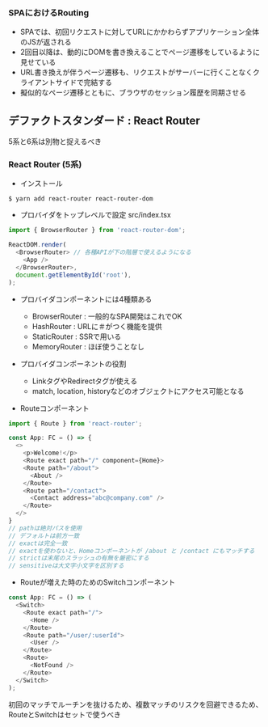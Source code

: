 ### SPAにおけるRouting
* SPAでは、初回リクエストに対してURLにかかわらずアプリケーション全体のJSが返される
* 2回目以降は、動的にDOMを書き換えることでページ遷移をしているように見せている
* URL書き換えが伴うページ遷移も、リクエストがサーバーに行くことなくクライアントサイドで完結する
* 擬似的なページ遷移とともに、ブラウザのセッション履歴を同期させる

## デファクトスタンダード : React Router
5系と6系は別物と捉えるべき

### React Router (5系)
* インストール
```
$ yarn add react-router react-router-dom
```
* プロバイダをトップレベルで設定
src/index.tsx
```ts
import { BrowserRouter } from 'react-router-dom';

ReactDOM.render(
  <BrowserRouter> // 各種APIが下の階層で使えるようになる
    <App />
  </BrowserRouter>,
  document.getElementById('root'),
);
```
* プロバイダコンポーネントには4種類ある
  * BrowserRouter : 一般的なSPA開発はこれでOK
  * HashRouter : URLに＃がつく機能を提供
  * StaticRouter : SSRで用いる
  * MemoryRouter : ほぼ使うことなし

* プロバイダコンポーネントの役割
  * LinkタグやRedirectタグが使える
  * match, location, historyなどのオブジェクトにアクセス可能となる
 
* Routeコンポーネント
```ts
import { Route } from 'react-router';

const App: FC = () => {
  <>
    <p>Welcome!</p>
    <Route exact path="/" component={Home}>
    <Route path="/about">
      <About />
    </Route>
    <Route path="/contact">
      <Contact address="abc@company.com" />
    </Route>
  </>
}
// pathは絶対パスを使用
// デフォルトは前方一致
// exactは完全一致
// exactを使わないと、Homeコンポーネントが /about と /contact にもマッチする
// strictは末尾のスラッシュの有無を厳密にする
// sensitiveは大文字小文字を区別する
```
* Routeが増えた時のためのSwitchコンポーネント
```ts
const App: FC = () => (
  <Switch>
    <Route exact path="/">
      <Home />
    </Route>
    <Route path="/user/:userId">
      <User />
    </Route>
    <Route>
      <NotFound />
    </Route>
  </Switch>
);
```
初回のマッチでルーチンを抜けるため、複数マッチのリスクを回避できるため、RouteとSwitchはセットで使うべき
